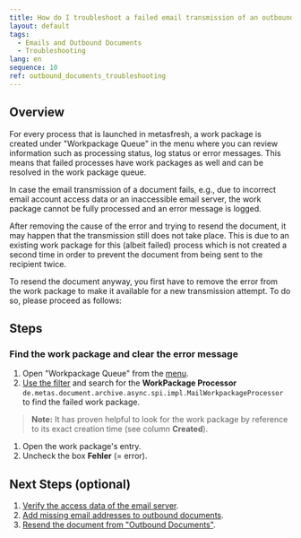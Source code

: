 ```yaml
---
title: How do I troubleshoot a failed email transmission of an outbound document?
layout: default
tags:
  - Emails and Outbound Documents
  - Troubleshooting
lang: en
sequence: 10
ref: outbound_documents_troubleshooting
---
```


## Overview
For every process that is launched in metasfresh, a work package is created under "Workpackage Queue" in the menu where you can review information such as processing status, log status or error messages. This means that failed processes have work packages as well and can be resolved in the work package queue.

In case the email transmission of a document fails, e.g., due to incorrect email account access data or an inaccessible email server, the work package cannot be fully processed and an error message is logged.

After removing the cause of the error and trying to resend the document, it may happen that the transmission still does not take place. This is due to an existing work package for this (albeit failed) process which is not created a second time in order to prevent the document from being sent to the recipient twice.

To resend the document anyway, you first have to remove the error from the work package to make it available for a new transmission attempt. To do so, please proceed as follows:

## Steps

### Find the work package and clear the error message
1. Open "Workpackage Queue" from the [menu](Menu).
1. [Use the filter](Filtering_function) and search for the **WorkPackage Processor** `de.metas.document.archive.async.spi.impl.MailWorkpackageProcessor` to find the failed work package.
 >**Note:** It has proven helpful to look for the work package by reference to its exact creation time (see column **Created**).

1. Open the work package's entry.
1. Uncheck the box **Fehler** (= error).

## Next Steps (optional)
1. [Verify the access data of the email server](Outbound_documents_setup_email_server).
1. [Add missing email addresses to outbound documents](Outbound_docs_change_recipient_email).
1. [Resend the document from "Outbound Documents"](Send_email_from_outbound_docs).
